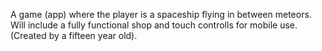 A game (app) where the player is a spaceship flying in between meteors. Will include a fully functional shop and touch controlls for mobile use. (Created by a fifteen year old).
